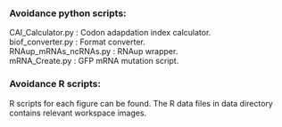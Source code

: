 ### Avoidance python scripts:

CAI_Calculator.py : Codon adapdation index calculator.  
biof_converter.py : Format converter.  
RNAup_mRNAs_ncRNAs.py : RNAup wrapper.  
mRNA_Create.py : GFP mRNA mutation script.  

### Avoidance R scripts:

R scripts for each figure can be found. The R data files in data directory contains relevant workspace images.  
